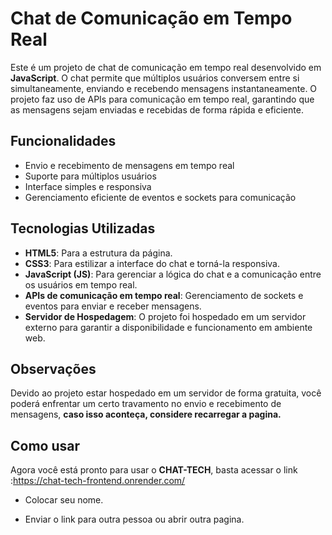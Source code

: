 # Chat de Comunicação em Tempo Real

Este é um projeto de chat de comunicação em tempo real desenvolvido em **JavaScript**. O chat permite que múltiplos usuários conversem entre si simultaneamente, enviando e recebendo mensagens instantaneamente. O projeto faz uso de APIs para comunicação em tempo real, garantindo que as mensagens sejam enviadas e recebidas de forma rápida e eficiente.

## Funcionalidades

- Envio e recebimento de mensagens em tempo real
- Suporte para múltiplos usuários
- Interface simples e responsiva
- Gerenciamento eficiente de eventos e sockets para comunicação


## Tecnologias Utilizadas

- **HTML5**: Para a estrutura da página.
- **CSS3**: Para estilizar a interface do chat e torná-la responsiva.
- **JavaScript (JS)**: Para gerenciar a lógica do chat e a comunicação entre os usuários em tempo real.
- **APIs de comunicação em tempo real**: Gerenciamento de sockets e eventos para enviar e receber mensagens.
- **Servidor de Hospedagem**: O projeto foi hospedado em um servidor externo para garantir a disponibilidade e funcionamento em ambiente web.

## Observações

Devido ao projeto estar hospedado em um servidor de forma gratuita, você poderá enfrentar um certo travamento no envio e recebimento de mensagens, **caso isso aconteça, considere recarregar  a pagina.**

## Como usar

Agora você está pronto para usar o **CHAT-TECH**, basta acessar o link :https://chat-tech-frontend.onrender.com/

- Colocar seu nome.

- Enviar o link para outra pessoa ou abrir outra pagina.


